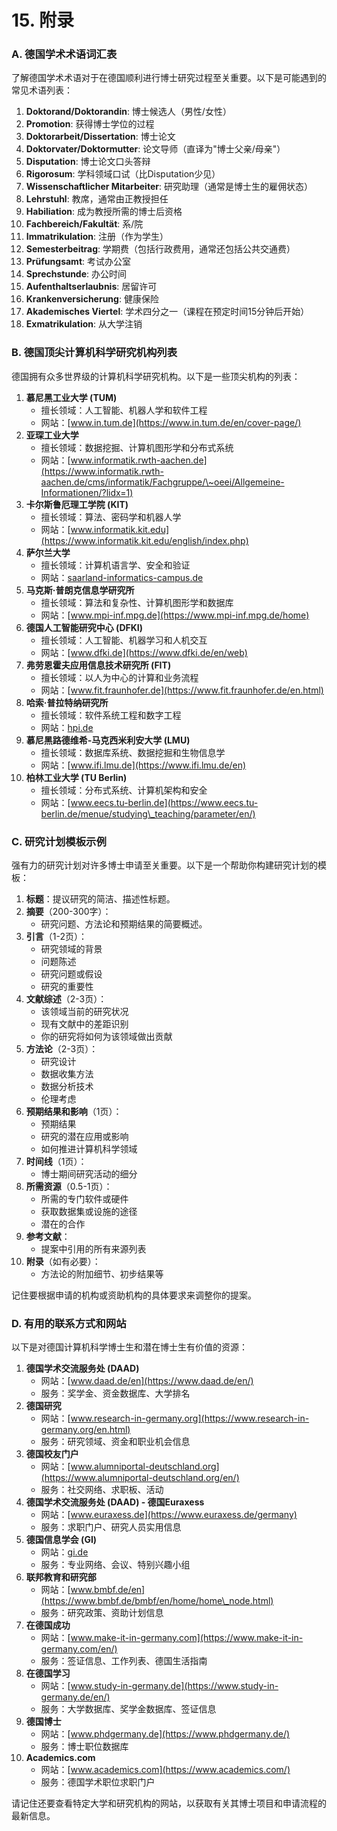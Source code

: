# 15. 附录

### A. 德国学术术语词汇表

了解德国学术术语对于在德国顺利进行博士研究过程至关重要。以下是可能遇到的常见术语列表：

1. **Doktorand/Doktorandin**: 博士候选人（男性/女性）
2. **Promotion**: 获得博士学位的过程
3. **Doktorarbeit/Dissertation**: 博士论文
4. **Doktorvater/Doktormutter**: 论文导师（直译为"博士父亲/母亲"）
5. **Disputation**: 博士论文口头答辩
6. **Rigorosum**: 学科领域口试（比Disputation少见）
7. **Wissenschaftlicher Mitarbeiter**: 研究助理（通常是博士生的雇佣状态）
8. **Lehrstuhl**: 教席，通常由正教授担任
9. **Habiliation**: 成为教授所需的博士后资格
10. **Fachbereich/Fakultät**: 系/院
11. **Immatrikulation**: 注册（作为学生）
12. **Semesterbeitrag**: 学期费（包括行政费用，通常还包括公共交通费）
13. **Prüfungsamt**: 考试办公室
14. **Sprechstunde**: 办公时间
15. **Aufenthaltserlaubnis**: 居留许可
16. **Krankenversicherung**: 健康保险
17. **Akademisches Viertel**: 学术四分之一（课程在预定时间15分钟后开始）
18. **Exmatrikulation**: 从大学注销

### B. 德国顶尖计算机科学研究机构列表

德国拥有众多世界级的计算机科学研究机构。以下是一些顶尖机构的列表：

1. **慕尼黑工业大学 (TUM)**
   * 擅长领域：人工智能、机器人学和软件工程
   * 网站：[www.in.tum.de](https://www.in.tum.de/en/cover-page/)
2. **亚琛工业大学**
   * 擅长领域：数据挖掘、计算机图形学和分布式系统
   * 网站：[www.informatik.rwth-aachen.de](https://www.informatik.rwth-aachen.de/cms/informatik/Fachgruppe/\~oeei/Allgemeine-Informationen/?lidx=1)
3. **卡尔斯鲁厄理工学院 (KIT)**
   * 擅长领域：算法、密码学和机器人学
   * 网站：[www.informatik.kit.edu](https://www.informatik.kit.edu/english/index.php)
4. **萨尔兰大学**
   * 擅长领域：计算机语言学、安全和验证
   * 网站：[saarland-informatics-campus.de](https://saarland-informatics-campus.de/)
5. **马克斯·普朗克信息学研究所**
   * 擅长领域：算法和复杂性、计算机图形学和数据库
   * 网站：[www.mpi-inf.mpg.de](https://www.mpi-inf.mpg.de/home)
6. **德国人工智能研究中心 (DFKI)**
   * 擅长领域：人工智能、机器学习和人机交互
   * 网站：[www.dfki.de](https://www.dfki.de/en/web)
7. **弗劳恩霍夫应用信息技术研究所 (FIT)**
   * 擅长领域：以人为中心的计算和业务流程
   * 网站：[www.fit.fraunhofer.de](https://www.fit.fraunhofer.de/en.html)
8. **哈索·普拉特纳研究所**
   * 擅长领域：软件系统工程和数字工程
   * 网站：[hpi.de](https://hpi.de/en/index.html)
9. **慕尼黑路德维希-马克西米利安大学 (LMU)**
   * 擅长领域：数据库系统、数据挖掘和生物信息学
   * 网站：[www.ifi.lmu.de](https://www.ifi.lmu.de/en)
10. **柏林工业大学 (TU Berlin)**
    * 擅长领域：分布式系统、计算机架构和安全
    * 网站：[www.eecs.tu-berlin.de](https://www.eecs.tu-berlin.de/menue/studying\_teaching/parameter/en/)

### C. 研究计划模板示例

强有力的研究计划对许多博士申请至关重要。以下是一个帮助你构建研究计划的模板：

1. **标题**：提议研究的简洁、描述性标题。
2. **摘要**（200-300字）：
   * 研究问题、方法论和预期结果的简要概述。
3. **引言**（1-2页）：
   * 研究领域的背景
   * 问题陈述
   * 研究问题或假设
   * 研究的重要性
4. **文献综述**（2-3页）：
   * 该领域当前的研究状况
   * 现有文献中的差距识别
   * 你的研究将如何为该领域做出贡献
5. **方法论**（2-3页）：
   * 研究设计
   * 数据收集方法
   * 数据分析技术
   * 伦理考虑
6. **预期结果和影响**（1页）：
   * 预期结果
   * 研究的潜在应用或影响
   * 如何推进计算机科学领域
7. **时间线**（1页）：
   * 博士期间研究活动的细分
8. **所需资源**（0.5-1页）：
   * 所需的专门软件或硬件
   * 获取数据集或设施的途径
   * 潜在的合作
9. **参考文献**：
   * 提案中引用的所有来源列表
10. **附录**（如有必要）：
    * 方法论的附加细节、初步结果等

记住要根据申请的机构或资助机构的具体要求来调整你的提案。

### D. 有用的联系方式和网站

以下是对德国计算机科学博士生和潜在博士生有价值的资源：

1. **德国学术交流服务处 (DAAD)**
   * 网站：[www.daad.de/en](https://www.daad.de/en/)
   * 服务：奖学金、资金数据库、大学排名
2. **德国研究**
   * 网站：[www.research-in-germany.org](https://www.research-in-germany.org/en.html)
   * 服务：研究领域、资金和职业机会信息
3. **德国校友门户**
   * 网站：[www.alumniportal-deutschland.org](https://www.alumniportal-deutschland.org/en/)
   * 服务：社交网络、求职板、活动
4. **德国学术交流服务处 (DAAD) - 德国Euraxess**
   * 网站：[www.euraxess.de](https://www.euraxess.de/germany)
   * 服务：求职门户、研究人员实用信息
5. **德国信息学会 (GI)**
   * 网站：[gi.de](https://gi.de/en/home)
   * 服务：专业网络、会议、特别兴趣小组
6. **联邦教育和研究部**
   * 网站：[www.bmbf.de/en](https://www.bmbf.de/bmbf/en/home/home\_node.html)
   * 服务：研究政策、资助计划信息
7. **在德国成功**
   * 网站：[www.make-it-in-germany.com](https://www.make-it-in-germany.com/en/)
   * 服务：签证信息、工作列表、德国生活指南
8. **在德国学习**
   * 网站：[www.study-in-germany.de](https://www.study-in-germany.de/en/)
   * 服务：大学数据库、奖学金数据库、签证信息
9. **德国博士**
   * 网站：[www.phdgermany.de](https://www.phdgermany.de/)
   * 服务：博士职位数据库
10. **Academics.com**
    * 网站：[www.academics.com](https://www.academics.com/)
    * 服务：德国学术职位求职门户

请记住还要查看特定大学和研究机构的网站，以获取有关其博士项目和申请流程的最新信息。
